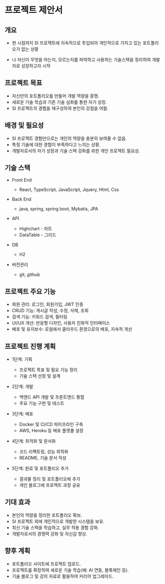 # 프로젝트 제안서

## 개요

 - 현 시점까지 SI 프로젝트에 지속적으로 투입되어 개인적으로 가지고 있는 포트폴리오가 없는 상황

 - 나 자신이 무엇을 아는지, 모르는지를 파악하고 사용하는 기술스택을 정리하여 개발자로 성장하고자 시작


## 프로젝트 목표

- 자신만의 포트폴리오를 만들어 개발 역량을 증명.
- 새로운 기술 학습과 기존 기술 심화를 통한 자기 성장.
- SI 프로젝트의 경험을 재구성하여 본인의 강점을 어필.

## 배경 및 필요성

- SI 프로젝트 경험만으로는 개인의 역량을 충분히 보여줄 수 없음.
- 특정 기술에 대한 경험이 부족하다고 느끼는 상황.
- 개발자로서의 자기 성장과 기술 스택 강화를 위한 개인 프로젝트 필요성.

## 기술 스택

- Front End
    - React, TypeScript, JavaScript, Jquery, Html, Css

- Back End
    - java, spring, spring boot, Mybatis, JPA

- API
    - Highchart - 차트 
    - DataTable - 그리드

- DB
    - H2

- 버전관리
    - git, github


## 프로젝트 주요 기능

- 회원 관리: 로그인, 회원가입, JWT 인증
- CRUD 기능: 게시글 작성, 수정, 삭제, 조회
- 검색 기능: 키워드 검색, 필터링
- UI/UX 개선: 반응형 디자인, 사용자 친화적 인터페이스
- 배포 및 유지보수: 로컬에서 클라우드 환경으로의 배포, 지속적 개선

## 프로젝트 진행 계획

- 1단계: 기획
    - 프로젝트 목표 및 필요 기능 정리
    - 기술 스택 선정 및 설계

- 2단계: 개발
    - 백엔드 API 개발 및 프론트엔드 통합
    - 주요 기능 구현 및 테스트

- 3단계: 배포
    - Docker 및 CI/CD 파이프라인 구축
    - AWS, Heroku 등 배포 플랫폼 설정

- 4단계: 최적화 및 문서화
    - 코드 리팩토링, 성능 최적화
    - README, 기술 문서 작성

- 5단계: 완료 및 포트폴리오 추가
    - 결과물 정리 및 포트폴리오에 추가
    - 개인 블로그에 프로젝트 과정 공유

## 기대 효과

- 본인의 역량을 정리한 포트폴리오 확보.
- SI 프로젝트 외에 개인적으로 개발한 시스템을 보유.
- 최신 기술 스택을 학습하고, 실무 적용 경험 강화.
- 개발자로서의 경쟁력 강화 및 자신감 향상.


## 향후 계획
- 포트폴리오 사이트에 프로젝트 업로드.
- 프로젝트를 확장하여 새로운 기술 학습(예: AI 연동, 블록체인 등).
- 기술 블로그 및 강의 자료로 활용하여 커리어 업그레이드.